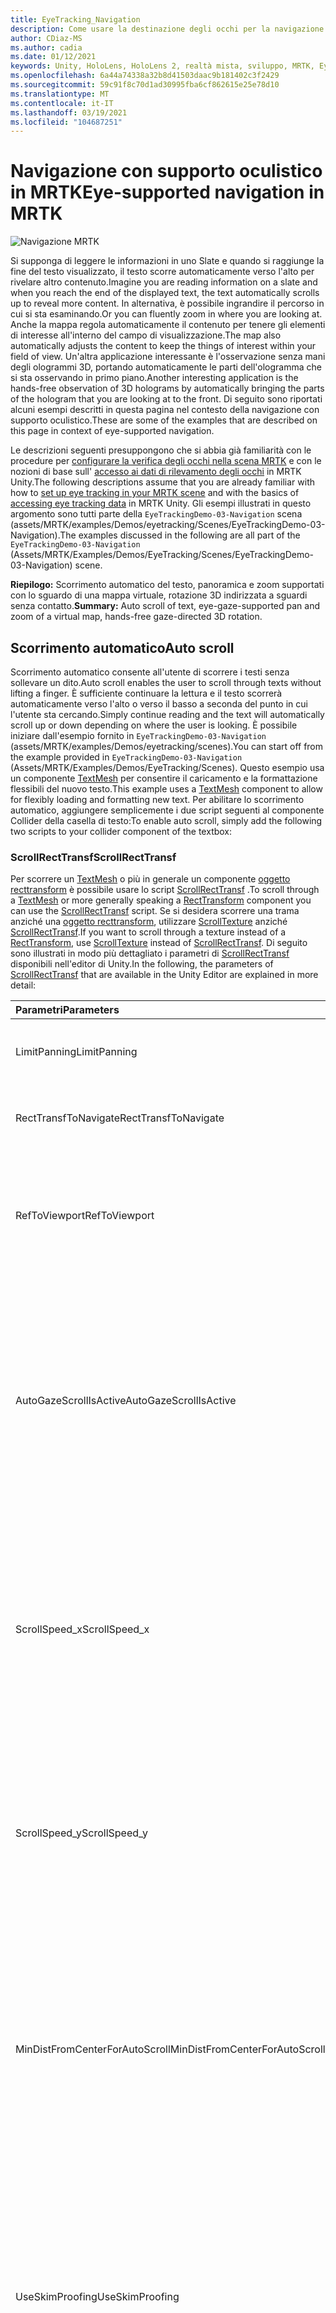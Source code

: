 ```yaml
---
title: EyeTracking_Navigation
description: Come usare la destinazione degli occhi per la navigazione in MRTK
author: CDiaz-MS
ms.author: cadia
ms.date: 01/12/2021
keywords: Unity, HoloLens, HoloLens 2, realtà mista, sviluppo, MRTK, EyeTracking,
ms.openlocfilehash: 6a44a74338a32b8d41503daac9b181402c3f2429
ms.sourcegitcommit: 59c91f8c70d1ad30995fba6cf862615e25e78d10
ms.translationtype: MT
ms.contentlocale: it-IT
ms.lasthandoff: 03/19/2021
ms.locfileid: "104687251"
---
```

# <a name="eye-supported-navigation-in-mrtk"></a><span data-ttu-id="9ae6a-104">Navigazione con supporto oculistico in MRTK</span><span class="sxs-lookup"><span data-stu-id="9ae6a-104">Eye-supported navigation in MRTK</span></span>

![Navigazione MRTK](../images/eye-tracking/mrtk_et_navigation.png)

<span data-ttu-id="9ae6a-106">Si supponga di leggere le informazioni in uno Slate e quando si raggiunge la fine del testo visualizzato, il testo scorre automaticamente verso l'alto per rivelare altro contenuto.</span><span class="sxs-lookup"><span data-stu-id="9ae6a-106">Imagine you are reading information on a slate and when you reach the end of the displayed text, the text automatically scrolls up to reveal more content.</span></span> <span data-ttu-id="9ae6a-107">In alternativa, è possibile ingrandire il percorso in cui si sta esaminando.</span><span class="sxs-lookup"><span data-stu-id="9ae6a-107">Or you can fluently zoom in where you are looking at.</span></span> <span data-ttu-id="9ae6a-108">Anche la mappa regola automaticamente il contenuto per tenere gli elementi di interesse all'interno del campo di visualizzazione.</span><span class="sxs-lookup"><span data-stu-id="9ae6a-108">The map also automatically adjusts the content to keep the things of interest within your field of view.</span></span> <span data-ttu-id="9ae6a-109">Un'altra applicazione interessante è l'osservazione senza mani degli ologrammi 3D, portando automaticamente le parti dell'ologramma che si sta osservando in primo piano.</span><span class="sxs-lookup"><span data-stu-id="9ae6a-109">Another interesting application is the hands-free observation of 3D holograms by automatically bringing the parts of the hologram that you are looking at to the front.</span></span> <span data-ttu-id="9ae6a-110">Di seguito sono riportati alcuni esempi descritti in questa pagina nel contesto della navigazione con supporto oculistico.</span><span class="sxs-lookup"><span data-stu-id="9ae6a-110">These are some of the examples that are described on this page in context of eye-supported navigation.</span></span>

<span data-ttu-id="9ae6a-111">Le descrizioni seguenti presuppongono che si abbia già familiarità con le procedure per [configurare la verifica degli occhi nella scena MRTK](EyeTracking_BasicSetup.md) e con le nozioni di base sull' [accesso ai dati di rilevamento degli occhi](EyeTracking_TargetSelection.md) in MRTK Unity.</span><span class="sxs-lookup"><span data-stu-id="9ae6a-111">The following descriptions assume that you are already familiar with how to [set up eye tracking in your MRTK scene](EyeTracking_BasicSetup.md) and with the basics of [accessing eye tracking data](EyeTracking_TargetSelection.md) in MRTK Unity.</span></span>
<span data-ttu-id="9ae6a-112">Gli esempi illustrati in questo argomento sono tutti parte della `EyeTrackingDemo-03-Navigation` scena (assets/MRTK/examples/Demos/eyetracking/Scenes/EyeTrackingDemo-03-Navigation).</span><span class="sxs-lookup"><span data-stu-id="9ae6a-112">The examples discussed in the following are all part of the `EyeTrackingDemo-03-Navigation` (Assets/MRTK/Examples/Demos/EyeTracking/Scenes/EyeTrackingDemo-03-Navigation) scene.</span></span>

<span data-ttu-id="9ae6a-113">**Riepilogo:** Scorrimento automatico del testo, panoramica e zoom supportati con lo sguardo di una mappa virtuale, rotazione 3D indirizzata a sguardi senza contatto.</span><span class="sxs-lookup"><span data-stu-id="9ae6a-113">**Summary:** Auto scroll of text, eye-gaze-supported pan and zoom of a virtual map, hands-free gaze-directed 3D rotation.</span></span>

## <a name="auto-scroll"></a><span data-ttu-id="9ae6a-114">Scorrimento automatico</span><span class="sxs-lookup"><span data-stu-id="9ae6a-114">Auto scroll</span></span>

<span data-ttu-id="9ae6a-115">Scorrimento automatico consente all'utente di scorrere i testi senza sollevare un dito.</span><span class="sxs-lookup"><span data-stu-id="9ae6a-115">Auto scroll enables the user to scroll through texts without lifting a finger.</span></span>
<span data-ttu-id="9ae6a-116">È sufficiente continuare la lettura e il testo scorrerà automaticamente verso l'alto o verso il basso a seconda del punto in cui l'utente sta cercando.</span><span class="sxs-lookup"><span data-stu-id="9ae6a-116">Simply continue reading and the text will automatically scroll up or down depending on where the user is looking.</span></span>
<span data-ttu-id="9ae6a-117">È possibile iniziare dall'esempio fornito in `EyeTrackingDemo-03-Navigation` (assets/MRTK/examples/Demos/eyetracking/scenes).</span><span class="sxs-lookup"><span data-stu-id="9ae6a-117">You can start off from the example provided in `EyeTrackingDemo-03-Navigation` (Assets/MRTK/Examples/Demos/EyeTracking/Scenes).</span></span>
<span data-ttu-id="9ae6a-118">Questo esempio usa un componente [TextMesh](https://docs.unity3d.com/ScriptReference/TextMesh.html) per consentire il caricamento e la formattazione flessibili del nuovo testo.</span><span class="sxs-lookup"><span data-stu-id="9ae6a-118">This example uses a [TextMesh](https://docs.unity3d.com/ScriptReference/TextMesh.html) component to allow for flexibly loading and formatting new text.</span></span>
<span data-ttu-id="9ae6a-119">Per abilitare lo scorrimento automatico, aggiungere semplicemente i due script seguenti al componente Collider della casella di testo:</span><span class="sxs-lookup"><span data-stu-id="9ae6a-119">To enable auto scroll, simply add the following two scripts to your collider component of the textbox:</span></span>

### <a name="scrollrecttransf"></a><span data-ttu-id="9ae6a-120">ScrollRectTransf</span><span class="sxs-lookup"><span data-stu-id="9ae6a-120">ScrollRectTransf</span></span>

<span data-ttu-id="9ae6a-121">Per scorrere un [TextMesh](https://docs.unity3d.com/ScriptReference/TextMesh.html) o più in generale un componente [oggetto recttransform](https://docs.unity3d.com/ScriptReference/RectTransform.html) è possibile usare lo script [ScrollRectTransf](xref:Microsoft.MixedReality.Toolkit.Examples.Demos.EyeTracking.ScrollRectTransf) .</span><span class="sxs-lookup"><span data-stu-id="9ae6a-121">To scroll through a [TextMesh](https://docs.unity3d.com/ScriptReference/TextMesh.html) or more generally speaking a [RectTransform](https://docs.unity3d.com/ScriptReference/RectTransform.html) component you can use the [ScrollRectTransf](xref:Microsoft.MixedReality.Toolkit.Examples.Demos.EyeTracking.ScrollRectTransf) script.</span></span>
<span data-ttu-id="9ae6a-122">Se si desidera scorrere una trama anziché una [oggetto recttransform](https://docs.unity3d.com/ScriptReference/RectTransform.html), utilizzare [ScrollTexture](xref:Microsoft.MixedReality.Toolkit.Examples.Demos.EyeTracking.ScrollTexture) anziché [ScrollRectTransf](xref:Microsoft.MixedReality.Toolkit.Examples.Demos.EyeTracking.ScrollRectTransf).</span><span class="sxs-lookup"><span data-stu-id="9ae6a-122">If you want to scroll through a texture instead of a [RectTransform](https://docs.unity3d.com/ScriptReference/RectTransform.html), use [ScrollTexture](xref:Microsoft.MixedReality.Toolkit.Examples.Demos.EyeTracking.ScrollTexture) instead of [ScrollRectTransf](xref:Microsoft.MixedReality.Toolkit.Examples.Demos.EyeTracking.ScrollRectTransf).</span></span>
<span data-ttu-id="9ae6a-123">Di seguito sono illustrati in modo più dettagliato i parametri di [ScrollRectTransf](xref:Microsoft.MixedReality.Toolkit.Examples.Demos.EyeTracking.ScrollRectTransf) disponibili nell'editor di Unity.</span><span class="sxs-lookup"><span data-stu-id="9ae6a-123">In the following, the parameters of [ScrollRectTransf](xref:Microsoft.MixedReality.Toolkit.Examples.Demos.EyeTracking.ScrollRectTransf) that are available in the Unity Editor are explained in more detail:</span></span>

<span data-ttu-id="9ae6a-124">Parametri</span><span class="sxs-lookup"><span data-stu-id="9ae6a-124">Parameters</span></span> | <span data-ttu-id="9ae6a-125">Descrizione</span><span class="sxs-lookup"><span data-stu-id="9ae6a-125">Description</span></span>
:---- | :----
<span data-ttu-id="9ae6a-126">LimitPanning</span><span class="sxs-lookup"><span data-stu-id="9ae6a-126">LimitPanning</span></span> | <span data-ttu-id="9ae6a-127">Se abilitata, arresterà il contenuto scorrevole al limite.</span><span class="sxs-lookup"><span data-stu-id="9ae6a-127">If enabled, will stop the scrollable content at its boundary.</span></span>
<span data-ttu-id="9ae6a-128">RectTransfToNavigate</span><span class="sxs-lookup"><span data-stu-id="9ae6a-128">RectTransfToNavigate</span></span> | <span data-ttu-id="9ae6a-129">Riferimento al [oggetto recttransform](https://docs.unity3d.com/ScriptReference/RectTransform.html) di scorrimento.</span><span class="sxs-lookup"><span data-stu-id="9ae6a-129">Reference to the [RectTransform](https://docs.unity3d.com/ScriptReference/RectTransform.html) to scroll in.</span></span>
<span data-ttu-id="9ae6a-130">RefToViewport</span><span class="sxs-lookup"><span data-stu-id="9ae6a-130">RefToViewport</span></span> | <span data-ttu-id="9ae6a-131">Riferimento al [oggetto recttransform](https://docs.unity3d.com/ScriptReference/RectTransform.html) padre del contenuto scorrevole per determinare l'offset e il limite corretti.</span><span class="sxs-lookup"><span data-stu-id="9ae6a-131">Reference to the parent [RectTransform](https://docs.unity3d.com/ScriptReference/RectTransform.html) of the scrollable content to determine the correct offset and boundary.</span></span>
<span data-ttu-id="9ae6a-132">AutoGazeScrollIsActive</span><span class="sxs-lookup"><span data-stu-id="9ae6a-132">AutoGazeScrollIsActive</span></span> | <span data-ttu-id="9ae6a-133">Se abilitata, il testo scorrerà automaticamente se l'utente esamina un' *area attiva* (ad esempio, la parte superiore e inferiore del pannello di scorrimento se la velocità di scorrimento verticale non è zero).</span><span class="sxs-lookup"><span data-stu-id="9ae6a-133">If enabled, the text will automatically scroll if the user looks at an *active region* (e.g., the top and bottom part of your scroll panel if the vertical scroll speed is not zero).</span></span>
<span data-ttu-id="9ae6a-134">ScrollSpeed_x</span><span class="sxs-lookup"><span data-stu-id="9ae6a-134">ScrollSpeed_x</span></span> | <span data-ttu-id="9ae6a-135">Se il valore è impostato su un valore diverso da zero, verrà abilitato lo scorrimento orizzontale.</span><span class="sxs-lookup"><span data-stu-id="9ae6a-135">If set to a value unequal to zero, horizontal scroll will be enabled.</span></span> <span data-ttu-id="9ae6a-136">I valori negativi indicano una modifica nella direzione di scorrimento, da sinistra a destra rispetto a destra a sinistra.</span><span class="sxs-lookup"><span data-stu-id="9ae6a-136">Negative values mean a change in scroll direction: Left to right vs. right to left.</span></span>
<span data-ttu-id="9ae6a-137">ScrollSpeed_y</span><span class="sxs-lookup"><span data-stu-id="9ae6a-137">ScrollSpeed_y</span></span> | <span data-ttu-id="9ae6a-138">Se il valore è impostato su un valore diverso da zero, verrà abilitato lo scorrimento verticale.</span><span class="sxs-lookup"><span data-stu-id="9ae6a-138">If set to a value unequal to zero, vertical scroll will be enabled.</span></span> <span data-ttu-id="9ae6a-139">I valori negativi indicano una modifica nella direzione di scorrimento: fino a verso il basso e verso l'alto.</span><span class="sxs-lookup"><span data-stu-id="9ae6a-139">Negative values mean a change in scroll direction:  Up to down vs. down to up.</span></span>
<span data-ttu-id="9ae6a-140">MinDistFromCenterForAutoScroll</span><span class="sxs-lookup"><span data-stu-id="9ae6a-140">MinDistFromCenterForAutoScroll</span></span> | <span data-ttu-id="9ae6a-141">Distanza minima normalizzata in x e y dal centro della casella di hit della destinazione (0,0) per scorrere.</span><span class="sxs-lookup"><span data-stu-id="9ae6a-141">Normalized minimal distance in x and y from center of the target's hit box (0, 0) to scroll.</span></span> <span data-ttu-id="9ae6a-142">Pertanto, i valori devono essere compresi tra 0 (scorrimento sempre) e 0,5 (nessun scorrimento).</span><span class="sxs-lookup"><span data-stu-id="9ae6a-142">Thus, values must range between 0 (always scroll) and 0.5 (no scroll).</span></span>
<span data-ttu-id="9ae6a-143">UseSkimProofing</span><span class="sxs-lookup"><span data-stu-id="9ae6a-143">UseSkimProofing</span></span> | <span data-ttu-id="9ae6a-144">Se abilitata, impedisce spostamenti improvvisi di scorrimento quando si esamina rapidamente.</span><span class="sxs-lookup"><span data-stu-id="9ae6a-144">If enabled, it prevents sudden scroll movements when quickly looking around.</span></span> <span data-ttu-id="9ae6a-145">In questo modo lo scorrimento potrebbe essere meno sensibile.</span><span class="sxs-lookup"><span data-stu-id="9ae6a-145">This may make scrolling feel less responsive though.</span></span> <span data-ttu-id="9ae6a-146">Può essere ottimizzato con il valore *SkimProofUpdateSpeed* .</span><span class="sxs-lookup"><span data-stu-id="9ae6a-146">It can be tuned with the *SkimProofUpdateSpeed* value.</span></span>
<span data-ttu-id="9ae6a-147">SkimProofUpdateSpeed</span><span class="sxs-lookup"><span data-stu-id="9ae6a-147">SkimProofUpdateSpeed</span></span> | <span data-ttu-id="9ae6a-148">Più basso è il valore, più lento sarà la velocità di scorrimento dopo lo skimming.</span><span class="sxs-lookup"><span data-stu-id="9ae6a-148">The lower the value, the slower the scrolling will speed up after skimming.</span></span> <span data-ttu-id="9ae6a-149">Valore consigliato: 5.</span><span class="sxs-lookup"><span data-stu-id="9ae6a-149">Recommended value: 5.</span></span>

![Configurazione di scorrimento con supporto oculistico in Unity](../images/eye-tracking/mrtk_et_nav_scroll.jpg)

### <a name="eyetrackingtarget"></a><span data-ttu-id="9ae6a-151">EyeTrackingTarget</span><span class="sxs-lookup"><span data-stu-id="9ae6a-151">EyeTrackingTarget</span></span>

<span data-ttu-id="9ae6a-152">Il fissaggio del componente _EyeTrackingTarget_ consente di gestire in modo flessibile gli eventi correlati agli sguardi.</span><span class="sxs-lookup"><span data-stu-id="9ae6a-152">Attaching the _EyeTrackingTarget_ component allows for flexibly handle eye-gaze-related events.</span></span>
<span data-ttu-id="9ae6a-153">Nell'esempio Scroll viene illustrato lo scorrimento del testo che inizia quando l'utente *osserva* il pannello e si interrompe quando l'utente sta *cercando* .</span><span class="sxs-lookup"><span data-stu-id="9ae6a-153">The scroll sample demonstrates scrolling text that starts when the user *looks* at the panel and stops when the user is *looking away* from it.</span></span>
<span data-ttu-id="9ae6a-154">![Configurazione di scorrimento con supporto oculistico in Unity: EyeTrackingTarget](../images/eye-tracking/mrtk_et_nav_scroll_ettarget.jpg)</span><span class="sxs-lookup"><span data-stu-id="9ae6a-154">![Eye-supported scroll setup in Unity: EyeTrackingTarget](../images/eye-tracking/mrtk_et_nav_scroll_ettarget.jpg)</span></span>

## <a name="gaze-supported-pan-and-zoom"></a><span data-ttu-id="9ae6a-155">Panoramica e zoom supportati</span><span class="sxs-lookup"><span data-stu-id="9ae6a-155">Gaze-supported pan and zoom</span></span>

<span data-ttu-id="9ae6a-156">Chi non ha usato una mappa virtuale prima di cercare la propria abitazione o esplorare i posti completamente nuovi?</span><span class="sxs-lookup"><span data-stu-id="9ae6a-156">Who hasn't used a virtual map before to search for their home or to explore entirely new places?</span></span> <span data-ttu-id="9ae6a-157">Il rilevamento degli occhi consente di esaminare direttamente le parti a cui si è interessati e, una volta ingrandita, è possibile seguire in modo semplice il corso di una strada per esplorare il quartiere.</span><span class="sxs-lookup"><span data-stu-id="9ae6a-157">Eye tracking allows you to directly dive into exactly the parts that you're interested in and once zoomed in, you can smoothly follow the course of a street to explore your neighborhood!</span></span>
<span data-ttu-id="9ae6a-158">Questa operazione non è utile solo per l'esplorazione delle mappe geografiche, ma anche per l'estrazione di dettagli in fotografie, visualizzazioni dei dati o persino immagini mediche con flusso live.</span><span class="sxs-lookup"><span data-stu-id="9ae6a-158">This is not only useful for exploring geographical maps, but also to checking out details in photographs, data visualizations or even live-streamed medical imagery.</span></span> <span data-ttu-id="9ae6a-159">Per usare questa funzionalità nell'app è facile.</span><span class="sxs-lookup"><span data-stu-id="9ae6a-159">To use this capability in your app is easy!</span></span> <span data-ttu-id="9ae6a-160">Per il rendering del contenuto in una [trama]( https://docs.unity3d.com/ScriptReference/Texture.html) (ad esempio, una foto e i dati trasmessi), è sufficiente aggiungere lo script [PanZoomTexture](xref:Microsoft.MixedReality.Toolkit.Examples.Demos.EyeTracking.PanZoomTexture) .</span><span class="sxs-lookup"><span data-stu-id="9ae6a-160">For content rendered to a [Texture]( https://docs.unity3d.com/ScriptReference/Texture.html) (e.g., a photo, streamed data), simply add the [PanZoomTexture](xref:Microsoft.MixedReality.Toolkit.Examples.Demos.EyeTracking.PanZoomTexture) script.</span></span>
<span data-ttu-id="9ae6a-161">Per un [oggetto recttransform](https://docs.unity3d.com/ScriptReference/RectTransform.html) usare [PanZoomRectTransf](xref:Microsoft.MixedReality.Toolkit.Examples.Demos.EyeTracking.PanZoomRectTransf).</span><span class="sxs-lookup"><span data-stu-id="9ae6a-161">For a [RectTransform](https://docs.unity3d.com/ScriptReference/RectTransform.html) use [PanZoomRectTransf](xref:Microsoft.MixedReality.Toolkit.Examples.Demos.EyeTracking.PanZoomRectTransf).</span></span> <span data-ttu-id="9ae6a-162">Estendendo la funzionalità di [scorrimento automatico](#auto-scroll) , abbiamo essenzialmente lo scorrimento verticale e orizzontale allo stesso tempo per ingrandire il contenuto intorno al punto di messa a fuoco corrente dell'utente.</span><span class="sxs-lookup"><span data-stu-id="9ae6a-162">Extending the [Auto Scroll](#auto-scroll) capability, we essentially enable to scroll both vertically and horizontally at the same time and magnify content right around the user's current focus point.</span></span>

<span data-ttu-id="9ae6a-163">Parametri</span><span class="sxs-lookup"><span data-stu-id="9ae6a-163">Parameters</span></span> | <span data-ttu-id="9ae6a-164">Descrizione</span><span class="sxs-lookup"><span data-stu-id="9ae6a-164">Description</span></span>
:---- | :----
<span data-ttu-id="9ae6a-165">LimitPanning</span><span class="sxs-lookup"><span data-stu-id="9ae6a-165">LimitPanning</span></span> | <span data-ttu-id="9ae6a-166">Se abilitata, arresterà il contenuto scorrevole al limite.</span><span class="sxs-lookup"><span data-stu-id="9ae6a-166">If enabled, will stop the scrollable content at its boundary.</span></span>
<span data-ttu-id="9ae6a-167">HandZoomEnabledOnStartup</span><span class="sxs-lookup"><span data-stu-id="9ae6a-167">HandZoomEnabledOnStartup</span></span> | <span data-ttu-id="9ae6a-168">Indica se i movimenti della mano vengono abilitati automaticamente per eseguire un movimento di zoom.</span><span class="sxs-lookup"><span data-stu-id="9ae6a-168">Indicates whether hand gestures are automatically enabled to perform a zoom gesture.</span></span> <span data-ttu-id="9ae6a-169">Potrebbe essere necessario disabilitarlo inizialmente per evitare l'attivazione accidentale di azioni di zoom.</span><span class="sxs-lookup"><span data-stu-id="9ae6a-169">You may want to disable it at first to avoid accidentally triggering zoom actions.</span></span>
<span data-ttu-id="9ae6a-170">RendererOfTextureToBeNavigated</span><span class="sxs-lookup"><span data-stu-id="9ae6a-170">RendererOfTextureToBeNavigated</span></span> | <span data-ttu-id="9ae6a-171">Renderer di riferimento della trama da esplorare.</span><span class="sxs-lookup"><span data-stu-id="9ae6a-171">Referenced renderer of the texture to be navigated.</span></span>
<span data-ttu-id="9ae6a-172">Zoom_Acceleration</span><span class="sxs-lookup"><span data-stu-id="9ae6a-172">Zoom_Acceleration</span></span> | <span data-ttu-id="9ae6a-173">Accelerazione zoom che definisce la ripidezza del mapping della funzione di velocità logistica.</span><span class="sxs-lookup"><span data-stu-id="9ae6a-173">Zoom acceleration defining the steepness of logistic speed function mapping.</span></span>
<span data-ttu-id="9ae6a-174">Zoom_SpeedMax</span><span class="sxs-lookup"><span data-stu-id="9ae6a-174">Zoom_SpeedMax</span></span> | <span data-ttu-id="9ae6a-175">Velocità massima dello zoom.</span><span class="sxs-lookup"><span data-stu-id="9ae6a-175">Maximum zoom speed.</span></span>
<span data-ttu-id="9ae6a-176">Zoom_MinScale</span><span class="sxs-lookup"><span data-stu-id="9ae6a-176">Zoom_MinScale</span></span> | <span data-ttu-id="9ae6a-177">Scala minima della trama per lo zoom avanti, ad esempio 0,5 f (metà delle dimensioni originali).</span><span class="sxs-lookup"><span data-stu-id="9ae6a-177">Minimum scale of the texture for zoom in - e.g., 0.5f (half the original size).</span></span>
<span data-ttu-id="9ae6a-178">Zoom_MaxScale</span><span class="sxs-lookup"><span data-stu-id="9ae6a-178">Zoom_MaxScale</span></span> | <span data-ttu-id="9ae6a-179">Scala massima della trama per lo zoom indietro, ad esempio 1F (dimensioni originali) o 2.0 f (doppia le dimensioni originali).</span><span class="sxs-lookup"><span data-stu-id="9ae6a-179">Maximum scale of the texture for zoom out - e.g., 1f (the original size) or 2.0f (double the original size).</span></span>
<span data-ttu-id="9ae6a-180">Zoom_TimeInSecToZoom</span><span class="sxs-lookup"><span data-stu-id="9ae6a-180">Zoom_TimeInSecToZoom</span></span> | <span data-ttu-id="9ae6a-181">Zoom temporizzato: una volta attivato, viene eseguito uno zoom avanti/indietro per il periodo di tempo specificato in secondi.</span><span class="sxs-lookup"><span data-stu-id="9ae6a-181">Timed zoom: Once triggered, a zoom in/out will be performed for the given amount of time in seconds.</span></span>
<span data-ttu-id="9ae6a-182">Zoom_Gesture</span><span class="sxs-lookup"><span data-stu-id="9ae6a-182">Zoom_Gesture</span></span> | <span data-ttu-id="9ae6a-183">Tipo di movimento della mano da usare per eseguire lo zoom avanti o indietro.</span><span class="sxs-lookup"><span data-stu-id="9ae6a-183">Type of hand gesture to use to zoom in/out.</span></span>
--- | ---
<span data-ttu-id="9ae6a-184">Pan_AutoScrollIsActive</span><span class="sxs-lookup"><span data-stu-id="9ae6a-184">Pan_AutoScrollIsActive</span></span> | <span data-ttu-id="9ae6a-185">Se abilitata, il testo scorrerà automaticamente se l'utente esamina un' *area attiva* (ad esempio, la parte superiore e inferiore del pannello di scorrimento se la velocità di scorrimento verticale non è zero).</span><span class="sxs-lookup"><span data-stu-id="9ae6a-185">If enabled, the text will automatically scroll if the user looks at an *active region* (e.g., the top and bottom part of your scroll panel if the vertical scroll speed is not zero).</span></span>
<span data-ttu-id="9ae6a-186">Pan_Speed_x</span><span class="sxs-lookup"><span data-stu-id="9ae6a-186">Pan_Speed_x</span></span> | <span data-ttu-id="9ae6a-187">Se il valore è impostato su un valore diverso da zero, verrà abilitato lo scorrimento orizzontale.</span><span class="sxs-lookup"><span data-stu-id="9ae6a-187">If set to a value unequal to zero, horizontal scroll will be enabled.</span></span> <span data-ttu-id="9ae6a-188">I valori negativi indicano una modifica nella direzione di scorrimento, da sinistra a destra rispetto a destra a sinistra.</span><span class="sxs-lookup"><span data-stu-id="9ae6a-188">Negative values mean a change in scroll direction: Left to right vs. right to left.</span></span>
<span data-ttu-id="9ae6a-189">Pan_Speed_y</span><span class="sxs-lookup"><span data-stu-id="9ae6a-189">Pan_Speed_y</span></span> | <span data-ttu-id="9ae6a-190">Se il valore è impostato su un valore diverso da zero, verrà abilitato lo scorrimento verticale.</span><span class="sxs-lookup"><span data-stu-id="9ae6a-190">If set to a value unequal to zero, vertical scroll will be enabled.</span></span> <span data-ttu-id="9ae6a-191">I valori negativi indicano una modifica nella direzione di scorrimento: fino a verso il basso e verso l'alto.</span><span class="sxs-lookup"><span data-stu-id="9ae6a-191">Negative values mean a change in scroll direction:  Up to down vs. down to up.</span></span>
<span data-ttu-id="9ae6a-192">Pan_MinDistFromCenter</span><span class="sxs-lookup"><span data-stu-id="9ae6a-192">Pan_MinDistFromCenter</span></span> | <span data-ttu-id="9ae6a-193">Distanza minima normalizzata in x e y dal centro della casella di hit della destinazione (0,0) per scorrere.</span><span class="sxs-lookup"><span data-stu-id="9ae6a-193">Normalized minimal distance in x and y from center of the target's hit box (0, 0) to scroll.</span></span> <span data-ttu-id="9ae6a-194">Pertanto, i valori devono essere compresi tra 0 (scorrimento sempre) e 0,5 (nessun scorrimento).</span><span class="sxs-lookup"><span data-stu-id="9ae6a-194">Thus, values must range between 0 (always scroll) and 0.5 (no scroll).</span></span>
<span data-ttu-id="9ae6a-195">UseSkimProofing</span><span class="sxs-lookup"><span data-stu-id="9ae6a-195">UseSkimProofing</span></span> | <span data-ttu-id="9ae6a-196">Se abilitata, impedisce spostamenti improvvisi di scorrimento quando si esamina rapidamente.</span><span class="sxs-lookup"><span data-stu-id="9ae6a-196">If enabled, it prevents sudden scroll movements when quickly looking around.</span></span> <span data-ttu-id="9ae6a-197">In questo modo lo scorrimento potrebbe essere meno sensibile.</span><span class="sxs-lookup"><span data-stu-id="9ae6a-197">This may make scrolling feel less responsive though.</span></span> <span data-ttu-id="9ae6a-198">Può essere ottimizzato con il valore *SkimProofUpdateSpeed* .</span><span class="sxs-lookup"><span data-stu-id="9ae6a-198">It can be tuned with the *SkimProofUpdateSpeed* value.</span></span>
<span data-ttu-id="9ae6a-199">SkimProofUpdateSpeed</span><span class="sxs-lookup"><span data-stu-id="9ae6a-199">SkimProofUpdateSpeed</span></span> | <span data-ttu-id="9ae6a-200">Più basso è il valore, più lento sarà la velocità di scorrimento dopo lo skimming.</span><span class="sxs-lookup"><span data-stu-id="9ae6a-200">The lower the value, the slower the scrolling will speed up after skimming.</span></span> <span data-ttu-id="9ae6a-201">Valore consigliato: 5.</span><span class="sxs-lookup"><span data-stu-id="9ae6a-201">Recommended value: 5.</span></span>

![Panoramica e configurazione di zoom supportati da Eye in Unity](../images/eye-tracking/mrtk_et_nav_panzoom.jpg)

## <a name="attention-based-3d-rotation"></a><span data-ttu-id="9ae6a-203">Rotazione 3D basata sull'attenzione</span><span class="sxs-lookup"><span data-stu-id="9ae6a-203">Attention-based 3D rotation</span></span>

<span data-ttu-id="9ae6a-204">Si supponga di esaminare un oggetto 3D e le parti che si desidera visualizzare in modo più accurato si rivolgono a te, come se il sistema fosse in grado di leggere e sapere di trasformare l'elemento verso l'utente.</span><span class="sxs-lookup"><span data-stu-id="9ae6a-204">Imagine looking at a 3D object and the parts you want to see more closely magically turn toward you - as if the system would read your mind and know to turn the item toward you!</span></span>
<span data-ttu-id="9ae6a-205">Si tratta dell'idea per le rotazioni 3D basate sull'attenzione che consentono di esaminare tutti i lati di un ologramma senza sollevare un dito.</span><span class="sxs-lookup"><span data-stu-id="9ae6a-205">That is the idea for attention-based 3D rotations which enable you to investigate all side of a hologram without lifting a finger.</span></span>
<span data-ttu-id="9ae6a-206">Per abilitare questo comportamento, è sufficiente aggiungere lo script [OnLookAtRotateByEyeGaze](xref:Microsoft.MixedReality.Toolkit.Examples.Demos.EyeTracking.OnLookAtRotateByEyeGaze) alla parte di GameObject con un componente [Collider](https://docs.unity3d.com/ScriptReference/Collider.html) .</span><span class="sxs-lookup"><span data-stu-id="9ae6a-206">To enable this behavior, simply add the [OnLookAtRotateByEyeGaze](xref:Microsoft.MixedReality.Toolkit.Examples.Demos.EyeTracking.OnLookAtRotateByEyeGaze) script to the part of your GameObject with a [Collider](https://docs.unity3d.com/ScriptReference/Collider.html) component.</span></span>
<span data-ttu-id="9ae6a-207">È possibile modificare diversi parametri elencati di seguito per limitare la velocità e le direzioni in cui l'ologramma girerà.</span><span class="sxs-lookup"><span data-stu-id="9ae6a-207">You can tweak several parameters that are listed below to limit how fast and in which directions the hologram will turn.</span></span>

<span data-ttu-id="9ae6a-208">Come si può immaginare, l'attivazione di questo comportamento in qualsiasi momento potrebbe diventare rapidamente molto dispersiva in una scena affollata.</span><span class="sxs-lookup"><span data-stu-id="9ae6a-208">As you can imagine, having this behavior active at all times may quickly become pretty distracting in a crowded scene.</span></span>
<span data-ttu-id="9ae6a-209">Questo è il motivo per cui è consigliabile iniziare con questo comportamento disabilitato e quindi abilitarlo rapidamente usando i comandi vocali.</span><span class="sxs-lookup"><span data-stu-id="9ae6a-209">This is why you may want to start out with this behavior disabled and then enable it quickly using voice commands.</span></span>
<span data-ttu-id="9ae6a-210">In alternativa, è stato aggiunto un esempio in `EyeTrackingDemo-03-Navigation` (assets/MRTK/examples/Demos/eyetracking/scenes) per usare [TargetMoveToCamera](xref:Microsoft.MixedReality.Toolkit.Examples.Demos.EyeTracking.TargetMoveToCamera) per il quale è possibile selezionare una destinazione con lo stato attivo e il suo volo è davanti all'utente .</span><span class="sxs-lookup"><span data-stu-id="9ae6a-210">Alternatively, we added an example in `EyeTrackingDemo-03-Navigation` (Assets/MRTK/Examples/Demos/EyeTracking/Scenes) to use [TargetMoveToCamera](xref:Microsoft.MixedReality.Toolkit.Examples.Demos.EyeTracking.TargetMoveToCamera) for which you can select a focused target and it flies in front of you - simply say *"Come to me"*.</span></span>

<span data-ttu-id="9ae6a-211">Una volta nella modalità near, la modalità di rotazione automatica viene abilitata automaticamente.</span><span class="sxs-lookup"><span data-stu-id="9ae6a-211">Once in the near mode, the auto rotation mode is automatically enabled.</span></span>
<span data-ttu-id="9ae6a-212">In tale modalità, è possibile osservarla da tutti i lati, semplicemente inclinando il sistema e visualizzandola, cercandola per spostarla e ruotarla con la mano.</span><span class="sxs-lookup"><span data-stu-id="9ae6a-212">In that mode, you can observe it from all sides either simply leaning back and looking at it, walking around it or reaching out to grab and rotate it with your hand.</span></span> <span data-ttu-id="9ae6a-213">Quando si ignora la destinazione (si osservi & pizzicare o *"rinviare"*), viene ripristinata la posizione originale e si smette di reagire all'utente da Afar.</span><span class="sxs-lookup"><span data-stu-id="9ae6a-213">When you dismiss the target (look & pinch or say *"Send back"*), it will return to its original location and will stop reacting to you from afar.</span></span>

<span data-ttu-id="9ae6a-214">Parametri</span><span class="sxs-lookup"><span data-stu-id="9ae6a-214">Parameters</span></span> | <span data-ttu-id="9ae6a-215">Descrizione</span><span class="sxs-lookup"><span data-stu-id="9ae6a-215">Description</span></span>
:---- | :----
<span data-ttu-id="9ae6a-216">SpeedX</span><span class="sxs-lookup"><span data-stu-id="9ae6a-216">SpeedX</span></span> | <span data-ttu-id="9ae6a-217">Velocità di rotazione orizzontale.</span><span class="sxs-lookup"><span data-stu-id="9ae6a-217">Horizontal rotation speed.</span></span>
<span data-ttu-id="9ae6a-218">Veloce</span><span class="sxs-lookup"><span data-stu-id="9ae6a-218">SpeedY</span></span> | <span data-ttu-id="9ae6a-219">Velocità di rotazione verticale.</span><span class="sxs-lookup"><span data-stu-id="9ae6a-219">Vertical rotation speed.</span></span>
<span data-ttu-id="9ae6a-220">InverseX</span><span class="sxs-lookup"><span data-stu-id="9ae6a-220">InverseX</span></span> | <span data-ttu-id="9ae6a-221">Per invertire la direzione di rotazione orizzontale.</span><span class="sxs-lookup"><span data-stu-id="9ae6a-221">To inverse the horizontal rotation direction.</span></span>
<span data-ttu-id="9ae6a-222">Inversa</span><span class="sxs-lookup"><span data-stu-id="9ae6a-222">InverseY</span></span> | <span data-ttu-id="9ae6a-223">Per invertire la direzione di rotazione verticale.</span><span class="sxs-lookup"><span data-stu-id="9ae6a-223">To inverse the vertical rotation direction.</span></span>
<span data-ttu-id="9ae6a-224">RotationThreshInDegrees</span><span class="sxs-lookup"><span data-stu-id="9ae6a-224">RotationThreshInDegrees</span></span> | <span data-ttu-id="9ae6a-225">Se l'angolo tra' sguardo a destinazione ' è fotocamera a destinazione ' è inferiore a questo valore, non eseguire alcuna operazione.</span><span class="sxs-lookup"><span data-stu-id="9ae6a-225">If the angle between 'Gaze to Target' and 'Camera to Target' is less than this value, do nothing.</span></span> <span data-ttu-id="9ae6a-226">Ciò consente di evitare piccole rotazioni nervose.</span><span class="sxs-lookup"><span data-stu-id="9ae6a-226">This is to prevent small jittery rotations..</span></span>
<span data-ttu-id="9ae6a-227">MinRotX</span><span class="sxs-lookup"><span data-stu-id="9ae6a-227">MinRotX</span></span> | <span data-ttu-id="9ae6a-228">Angolo di rotazione orizzontale minimo.</span><span class="sxs-lookup"><span data-stu-id="9ae6a-228">Minimum horizontal rotation angle.</span></span> <span data-ttu-id="9ae6a-229">Questo consente di limitare la rotazione in direzioni diverse.</span><span class="sxs-lookup"><span data-stu-id="9ae6a-229">This is to limit the rotation in different directions.</span></span>
<span data-ttu-id="9ae6a-230">MaxRotX</span><span class="sxs-lookup"><span data-stu-id="9ae6a-230">MaxRotX</span></span> | <span data-ttu-id="9ae6a-231">Angolo di rotazione orizzontale massimo.</span><span class="sxs-lookup"><span data-stu-id="9ae6a-231">Maximum horizontal rotation angle.</span></span> <span data-ttu-id="9ae6a-232">Questo consente di limitare la rotazione in direzioni diverse.</span><span class="sxs-lookup"><span data-stu-id="9ae6a-232">This is to limit the rotation in different directions.</span></span>
<span data-ttu-id="9ae6a-233">MinRotY</span><span class="sxs-lookup"><span data-stu-id="9ae6a-233">MinRotY</span></span> | <span data-ttu-id="9ae6a-234">Angolo di rotazione verticale minimo per limitare la rotazione intorno all'asse x.</span><span class="sxs-lookup"><span data-stu-id="9ae6a-234">Minimal vertical rotation angle to limit the rotation around the x axis.</span></span>
<span data-ttu-id="9ae6a-235">MaxRotY</span><span class="sxs-lookup"><span data-stu-id="9ae6a-235">MaxRotY</span></span> | <span data-ttu-id="9ae6a-236">Angolo di rotazione verticale massimo per limitare la rotazione intorno all'asse y.</span><span class="sxs-lookup"><span data-stu-id="9ae6a-236">Maximum vertical rotation angle to limit the rotation around the y axis.</span></span>

![Configurazione della rotazione 3D con supporto oculare in Unity](../images/eye-tracking/mrtk_et_nav_rotate.jpg)

<span data-ttu-id="9ae6a-238">In sintesi, gli script precedenti dovrebbero consentire di iniziare a usare gli occhi per le varie attività di esplorazione di input, ad esempio lo scorrimento dei testi, lo zoom e la panoramica delle trame, nonché la rotazione dell'analisi degli ologrammi 3D.</span><span class="sxs-lookup"><span data-stu-id="9ae6a-238">In summary, the above scripts should enable you to  get started to use eye gaze for various input navigation tasks such as scrolling texts, zooming and panning textures as well as rotating investigating 3D holograms.</span></span>

### <a name="see-also"></a><span data-ttu-id="9ae6a-239">Vedi anche</span><span class="sxs-lookup"><span data-stu-id="9ae6a-239">See also</span></span>

- [<span data-ttu-id="9ae6a-240">Configurazione di base di MRTK per l'uso di Eye Tracking</span><span class="sxs-lookup"><span data-stu-id="9ae6a-240">Basic MRTK setup to use eye tracking</span></span>](EyeTracking_BasicSetup.md)
- [<span data-ttu-id="9ae6a-241">Selezione della destinazione supportata dagli occhi</span><span class="sxs-lookup"><span data-stu-id="9ae6a-241">Eye-supported target selection</span></span>](EyeTracking_TargetSelection.md)

---
[<span data-ttu-id="9ae6a-242">Torna a "Eye Tracking in the MixedRealityToolkit"</span><span class="sxs-lookup"><span data-stu-id="9ae6a-242">Back to "Eye tracking in the MixedRealityToolkit"</span></span>](EyeTracking_Main.md)
